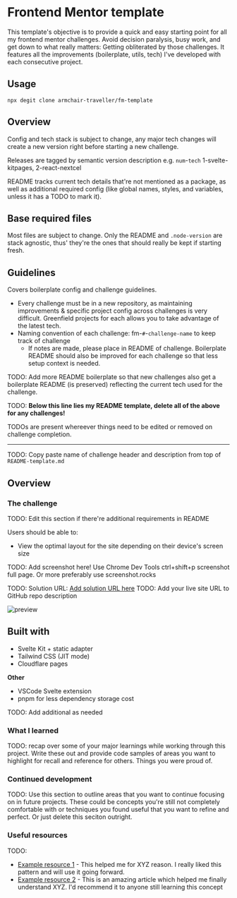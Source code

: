 # Frontend Mentor template

This template's objective is to provide a quick and easy starting point for all my frontend mentor challenges. Avoid decision paralysis, busy work, and get down to what really matters: Getting obliterated by those challenges. It features all the improvements (boilerplate, utils, tech) I've developed with each consecutive project.

## Usage

```shell
npx degit clone armchair-traveller/fm-template
```

## Overview

Config and tech stack is subject to change, any major tech changes will create a new version right before starting a new challenge.

Releases are tagged by semantic version description e.g. `num`-`tech` 1-svelte-kitpages, 2-react-nextcel

README tracks current tech details that're not mentioned as a package, as well as additional required config (like global names, styles, and variables, unless it has a TODO to mark it).

## Base required files

Most files are subject to change. Only the README and `.node-version` are stack agnostic, thus' they're the ones that should really be kept if starting fresh.

## Guidelines

Covers boilerplate config and challenge guidelines.

- Every challenge must be in a new repository, as maintaining improvements & specific project config across challenges is very difficult. Greenfield projects for each allows you to take advantage of the latest tech.
- Naming convention of each challenge: fm-`#`-`challenge-name` to keep track of challenge
  - If notes are made, please place in README of challenge. Boilerplate README should also be improved for each challenge so that less setup context is needed.

TODO: Add more README boilerplate so that new challenges also get a boilerplate README (is preserved) reflecting the current tech used for the challenge.

TODO:
**Below this line lies my README template, delete all of the above for any challenges!**

TODOs are present whereever things need to be edited or removed on challenge completion.

---

TODO: Copy paste name of challenge header and description from top of `README-template.md`

## Overview

### The challenge

TODO: Edit this section if there're additional requirements in README

Users should be able to:

- View the optimal layout for the site depending on their device's screen size

TODO: Add screenshot here! Use Chrome Dev Tools ctrl+shift+p screenshot full page. Or more preferably use screenshot.rocks

TODO: Solution URL: [Add solution URL here](https://your-solution-url.com)
TODO: Add your live site URL to GitHub repo description

![preview](./screenshot.png)

## Built with

- Svelte Kit + static adapter
- Tailwind CSS (JIT mode)
- Cloudflare pages

**Other**

- VSCode Svelte extension
- pnpm for less dependency storage cost

TODO: Add additional as needed

### What I learned

TODO: recap over some of your major learnings while working through this project. Write these out and provide code samples of areas you want to highlight for recall and reference for others. Things you were proud of.

### Continued development

TODO: Use this section to outline areas that you want to continue focusing on in future projects. These could be concepts you're still not completely comfortable with or techniques you found useful that you want to refine and perfect. Or just delete this seciton outright.

### Useful resources

TODO:

- [Example resource 1](https://www.example.com) - This helped me for XYZ reason. I really liked this pattern and will use it going forward.
- [Example resource 2](https://www.example.com) - This is an amazing article which helped me finally understand XYZ. I'd recommend it to anyone still learning this concept
